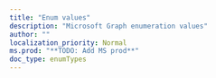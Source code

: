```yaml
---
title: "Enum values"
description: "Microsoft Graph enumeration values"
author: ""
localization_priority: Normal
ms.prod: "**TODO: Add MS prod**"
doc_type: enumTypes
---
```



